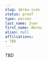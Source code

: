 ```yaml
---
slug: abreu-ivan
status: proof
type: person
last_name: Ivan
first_name: Abreu
alias: null
affiliations:
- TBD
---
```


TBD

